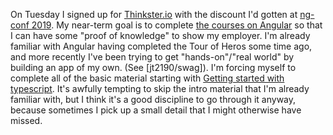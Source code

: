 On Tuesday I signed up for [Thinkster.io](https://thinkster.io) with the discount I'd gotten at [ng-conf 2019](https://www.ng-conf.org/). My near-term goal is to complete [the courses on Angular](https://thinkster.io/topics/angular2) so that I can have some "proof of knowledge" to show my employer. I'm already familiar with Angular having completed the Tour of Heros some time ago, and more recently I've been trying to get "hands-on"/"real world" by building an app of my own. (See [jt2190/swag]). I'm forcing myself to complete all of the basic material starting with [Getting started with typescript](https://thinkster.io/tutorials/getting-started-with-typescript). It's awfully tempting to skip the intro material that I'm already familiar with, but I think it's a good discipline to go through it anyway, because sometimes I pick up a small detail that I might otherwise have missed.
